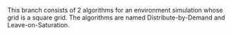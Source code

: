 This branch consists of 2 algorithms for an environment simulation whose grid is a square grid. The algorithms are named Distribute-by-Demand and Leave-on-Saturation.
